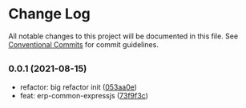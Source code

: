 # Change Log

All notable changes to this project will be documented in this file.
See [Conventional Commits](https://conventionalcommits.org) for commit guidelines.

## <small>0.0.1 (2021-08-15)</small>

* refactor: big refactor init ([053aa0e](https://github.com/gmahechas/erp/commit/053aa0e))
* feat: erp-common-expressjs ([73f9f3c](https://github.com/gmahechas/erp/commit/73f9f3c))
